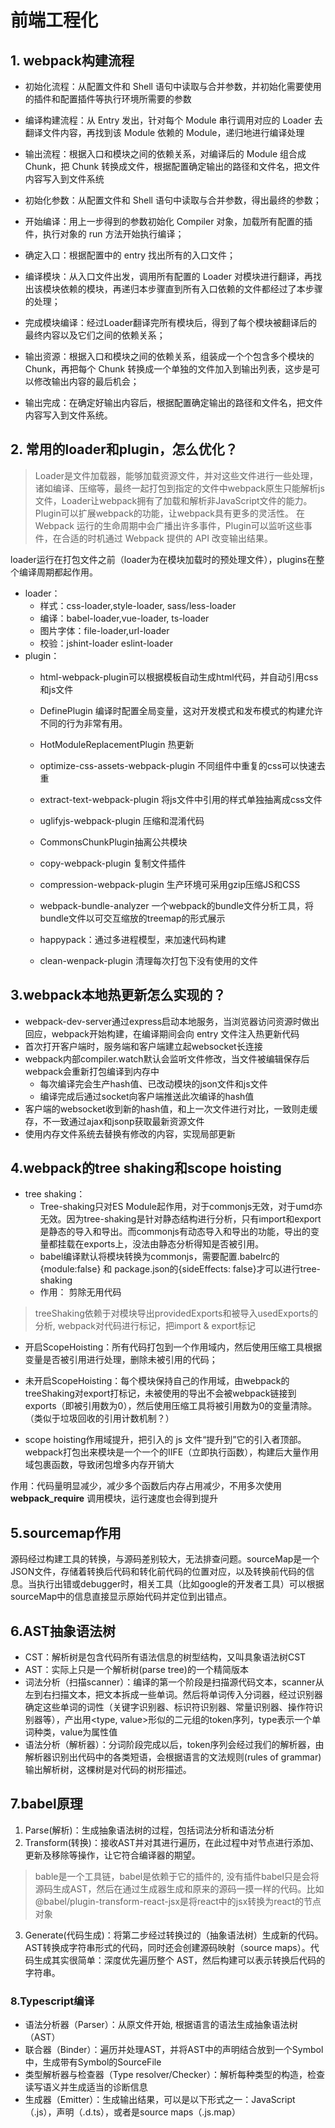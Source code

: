 # 前端工程化

## 1. webpack构建流程
 - 初始化流程：从配置文件和 Shell 语句中读取与合并参数，并初始化需要使用的插件和配置插件等执行环境所需要的参数
 - 编译构建流程：从 Entry 发出，针对每个 Module 串行调用对应的 Loader 去翻译文件内容，再找到该 Module 依赖的 Module，递归地进行编译处理
 - 输出流程：根据入口和模块之间的依赖关系，对编译后的 Module 组合成 Chunk，把 Chunk 转换成文件，根据配置确定输出的路径和文件名，把文件内容写入到文件系统

- 初始化参数：从配置文件和 Shell 语句中读取与合并参数，得出最终的参数；
- 开始编译：用上一步得到的参数初始化 Compiler 对象，加载所有配置的插件，执行对象的 run 方法开始执行编译；
- 确定入口：根据配置中的 entry 找出所有的入口文件；
- 编译模块：从入口文件出发，调用所有配置的 Loader 对模块进行翻译，再找出该模块依赖的模块，再递归本步骤直到所有入口依赖的文件都经过了本步骤的处理；
- 完成模块编译：经过Loader翻译完所有模块后，得到了每个模块被翻译后的最终内容以及它们之间的依赖关系；
- 输出资源：根据入口和模块之间的依赖关系，组装成一个个包含多个模块的 Chunk，再把每个 Chunk 转换成一个单独的文件加入到输出列表，这步是可以修改输出内容的最后机会；
- 输出完成：在确定好输出内容后，根据配置确定输出的路径和文件名，把文件内容写入到文件系统。

## 2. 常用的loader和plugin，怎么优化？
> Loader是文件加载器，能够加载资源文件，并对这些文件进行一些处理，诸如编译、压缩等，最终一起打包到指定的文件中webpack原生只能解析js文件，Loader让webpack拥有了加载和解析非JavaScript文件的能力。
> Plugin可以扩展webpack的功能，让webpack具有更多的灵活性。 在Webpack 运行的生命周期中会广播出许多事件，Plugin可以监听这些事件，在合适的时机通过 Webpack 提供的 API 改变输出结果。

loader运行在打包文件之前（loader为在模块加载时的预处理文件），plugins在整个编译周期都起作用。
 - loader： 
    - 样式：css-loader,style-loader, sass/less-loader
    - 编译：babel-loader,vue-loader, ts-loader
    - 图片字体：file-loader,url-loader
    - 校验：jshint-loader eslint-loader
 - plugin：
    - html-webpack-plugin可以根据模板自动生成html代码，并自动引用css和js文件
    - DefinePlugin 编译时配置全局变量，这对开发模式和发布模式的构建允许不同的行为非常有用。
    - HotModuleReplacementPlugin 热更新
    
    - optimize-css-assets-webpack-plugin 不同组件中重复的css可以快速去重 
    - extract-text-webpack-plugin 将js文件中引用的样式单独抽离成css文件
    - uglifyjs-webpack-plugin 压缩和混淆代码
    - CommonsChunkPlugin抽离公共模块
    
    - copy-webpack-plugin 复制文件插件
    - compression-webpack-plugin 生产环境可采用gzip压缩JS和CSS
    - webpack-bundle-analyzer 一个webpack的bundle文件分析工具，将bundle文件以可交互缩放的treemap的形式展示
    - happypack：通过多进程模型，来加速代码构建
    - clean-wenpack-plugin 清理每次打包下没有使用的文件

## 3.webpack本地热更新怎么实现的？
 - webpack-dev-server通过express启动本地服务，当浏览器访问资源时做出回应，webpack开始构建，在编译期间会向 entry 文件注入热更新代码
 - 首次打开客户端时，服务端和客户端建立起websocket长连接
 - webpack内部compiler.watch默认会监听文件修改，当文件被编辑保存后webpack会重新打包编译到内存中
    - 每次编译完会生产hash值、已改动模块的json文件和js文件
    - 编译完成后通过socket向客户端推送此次编译的hash值
 - 客户端的websocket收到新的hash值，和上一次文件进行对比，一致则走缓存，不一致通过ajax和jsonp获取最新资源文件
 - 使用内存文件系统去替换有修改的内容，实现局部更新

## 4.webpack的tree shaking和scope hoisting
- tree shaking：
  - Tree-shaking只对ES Module起作用，对于commonjs无效，对于umd亦无效。因为tree-shaking是针对静态结构进行分析，只有import和export是静态的导入和导出。而commonjs有动态导入和导出的功能，导出的变量都挂载在exports上，没法由静态分析得知是否被引用。
  - babel编译默认将模块转换为commonjs，需要配置.babelrc的{module:false} 和 package.json的{sideEffects: false}才可以进行tree-shaking
  - 作用： 剪除无用代码
> treeShaking依赖于对模块导出providedExports和被导入usedExports的分析, webpack对代码进行标记，把import & export标记

- 开启ScopeHoisting：所有代码打包到一个作用域内，然后使用压缩工具根据变量是否被引用进行处理，删除未被引用的代码；
- 未开启ScopeHoisting：每个模块保持自己的作用域，由webpack的treeShaking对export打标记，未被使用的导出不会被webpack链接到exports（即被引用数为0），然后使用压缩工具将被引用数为0的变量清除。（类似于垃圾回收的引用计数机制？）

- scope hoisting作用域提升，把引入的 js 文件“提升到”它的引入者顶部。webpack打包出来模块是一个一个的IIFE（立即执行函数），构建后大量作用域包裹函数，导致闭包增多内存开销大
  
作用：代码量明显减少，减少多个函数后内存占用减少，不用多次使用 __webpack_require__ 调用模块，运行速度也会得到提升

## 5.sourcemap作用
 源码经过构建工具的转换，与源码差别较大，无法排查问题。sourceMap是一个JSON文件，存储着转换后代码和转化前代码的位置对应，以及转换前代码的信息。当执行出错或debugger时，相关工具（比如google的开发者工具）可以根据sourceMap中的信息直接显示原始代码并定位到出错点。

## 6.AST抽象语法树
- CST：解析树是包含代码所有语法信息的树型结构，又叫具象语法树CST
- AST：实际上只是一个解析树(parse tree)的一个精简版本
- 词法分析（扫描scanner）：编译的第一个阶段是扫描源代码文本，scanner从左到右扫描文本，把文本拆成一些单词。然后将单词传入分词器，经过识别器确定这些单词的词性（关键字识别器、标识符识别器、常量识别器、操作符识别器等），产出用<type, value>形似的二元组的token序列，type表示一个单词种类，value为属性值
- 语法分析（解析器）：分词阶段完成以后，token序列会经过我们的解析器，由解析器识别出代码中的各类短语，会根据语言的文法规则(rules of grammar)输出解析树，这棵树是对代码的树形描述。

## 7.babel原理
1. Parse(解析)：生成抽象语法树的过程，包括词法分析和语法分析
2. Transform(转换)：接收AST并对其进行遍历，在此过程中对节点进行添加、更新及移除等操作，让它符合编译器的期望。
> bable是一个工具链，babel是依赖于它的插件的, 没有插件babel只是会将源码生成AST，然后在通过生成器生成和原来的源码一摸一样的代码。比如@babel/plugin-transform-react-jsx是将react中的jsx转换为react的节点对象
3. Generate(代码生成)：将第二步经过转换过的（抽象语法树）生成新的代码。  AST转换成字符串形式的代码，同时还会创建源码映射（source maps）。代码生成其实很简单：深度优先遍历整个 AST，然后构建可以表示转换后代码的字符串。

### 8.Typescript编译
   - 语法分析器（Parser）：从原文件开始, 根据语言的语法生成抽象语法树（AST）
   - 联合器（Binder）：遍历并处理AST，并将AST中的声明结合放到一个Symbol中，生成带有Symbol的SourceFile
   - 类型解析器与检查器（Type resolver/Checker）：解析每种类型的构造，检查读写语义并生成适当的诊断信息
   - 生成器（Emitter）：生成输出结果，可以是以下形式之一：JavaScript（.js），声明（.d.ts），或者是source maps（.js.map）
